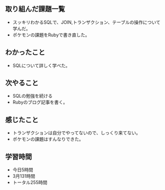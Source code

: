 ## 取り組んだ課題一覧
- スッキリわかるSQLで、JOIN,トランザクション、テーブルの操作について学んだ。
- ポケモンの課題をRubyで書き直した。

## わかったこと
- SQLについて詳しく学べた。

## 次やること
- SQLの勉強を続ける
- Rubyのブログ記事を書く。

## 感じたこと
- トランザクションは自分でやってないので、しっくり来てない。
- ポケモンの課題はすんなりできた。

## 学習時間
- 今日5時間
- 3月131時間
- トータル255時間
